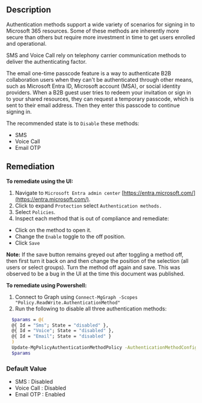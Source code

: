 ## Description

Authentication methods support a wide variety of scenarios for signing in to Microsoft 365 resources. Some of these methods are inherently more secure than others but require more investment in time to get users enrolled and operational.

SMS and Voice Call rely on telephony carrier communication methods to deliver the authenticating factor.

The email one-time passcode feature is a way to authenticate B2B collaboration users when they can't be authenticated through other means, such as Microsoft Entra ID, Microsoft account (MSA), or social identity providers. When a B2B guest user tries to redeem your invitation or sign in to your shared resources, they can request a temporary passcode, which is sent to their email address. Then they enter this passcode to continue signing in.

The recommended state is to `Disable` these methods:
  - SMS
  - Voice Call
  - Email OTP

## Remediation

**To remediate using the UI:**

1. Navigate to `Microsoft Entra admin center` [https://entra.microsoft.com/](https://entra.microsoft.com/).
2. Click to expand `Protection` select `Authentication methods.`
3. Select `Policies`.
4. Inspect each method that is out of compliance and remediate:
  - Click on the method to open it.
  - Change the `Enable` toggle to the off position.
  - Click `Save`

**Note:** If the save button remains greyed out after toggling a method off, then first turn it back on and then change the position of the    selection (all users or select groups). Turn the method off again and save. This was observed to be a bug in the UI at the time this document was published.

**To remediate using Powershell:**

1. Connect to Graph using `Connect-MgGraph -Scopes "Policy.ReadWrite.AuthenticationMethod"`
2. Run the following to disable all three authentication methods:

```bash
  $params = @(
  @{ Id = "Sms"; State = "disabled" },
  @{ Id = "Voice"; State = "disabled" },
  @{ Id = "Email"; State = "disabled" }
  )
  Update-MgPolicyAuthenticationMethodPolicy -AuthenticationMethodConfigurations
  $params
```

### Default Value

- SMS : Disabled
- Voice Call : Disabled
- Email OTP : Enabled